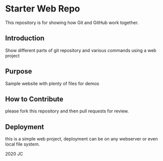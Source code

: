 # Starter Web Repo

This repository is for showing how Git and GitHub work together.

## Introduction

Show different parts of git repository and various commands using a web project

## Purpose

Sample website with plenty of files for demos

## How to Contribute
please fork this repository and then pull requests for review.

## Deployment

this is a simple web project, deployment can be on any webserver or even local file system.

2020 JC